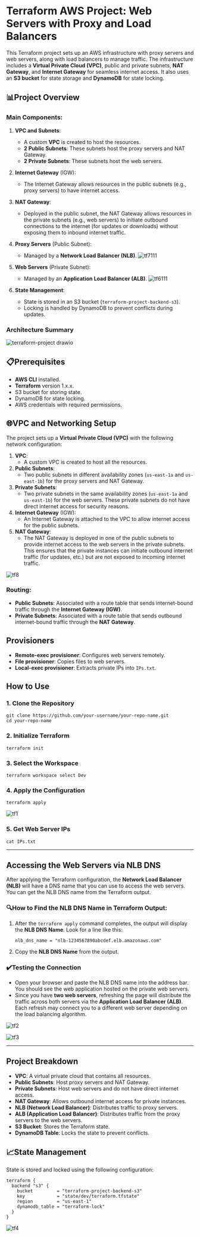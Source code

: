 # Terraform AWS Project: Web Servers with Proxy and Load Balancers 

This Terraform project sets up an AWS infrastructure with proxy servers and web servers, along with load balancers to manage traffic. The infrastructure includes a **Virtual Private Cloud (VPC)**, public and private subnets, **NAT Gateway**, and **Internet Gateway** for seamless internet access. It also uses an **S3 bucket** for state storage and **DynamoDB** for state locking.

## 📊Project Overview

### Main Components:

1.  **VPC and Subnets**:
    
    -   A custom **VPC** is created to host the resources.
    -   **2 Public Subnets**: These subnets host the proxy servers and NAT Gateway.
    -   **2 Private Subnets**: These subnets host the web servers.
2.  **Internet Gateway** (IGW):
    
    -   The Internet Gateway allows resources in the public subnets (e.g., proxy servers) to have internet access.
3.  **NAT Gateway**:
    
    -   Deployed in the public subnet, the NAT Gateway allows resources in the private subnets (e.g., web servers) to initiate outbound connections to the internet (for updates or downloads) without exposing them to inbound internet traffic.
4.  **Proxy Servers** (Public Subnet):
    
    -   Managed by a **Network Load Balancer (NLB)**.
       ![tf7111](https://github.com/user-attachments/assets/41f8bbdb-2c13-4648-bb7c-edf5a4081e7e)

5.  **Web Servers** (Private Subnet):
    
    -   Managed by an **Application Load Balancer (ALB)**.
       ![tf6111](https://github.com/user-attachments/assets/a51fc41c-fa57-4a5a-9457-843719aee545)

6.  **State Management**:
    -   State is stored in an S3 bucket (`terraform-project-backend-s3`).
    -   Locking is handled by DynamoDB to prevent conflicts during updates.

### Architecture Summary
![terraform-project drawio](https://github.com/user-attachments/assets/61717f49-e4ef-4ad0-ad43-ac036f7401aa)


## 📋Prerequisites

-   **AWS CLI** installed.
-   **Terraform** version 1.x.x.
-   S3 bucket for storing state.
-   DynamoDB for state locking.
-   AWS credentials with required permissions.

## 🌐VPC and Networking Setup

The project sets up a **Virtual Private Cloud (VPC)** with the following network configuration:

1.  **VPC**:
    -   A custom VPC is created to host all the resources.
2.  **Public Subnets**:
    -   Two public subnets in different availability zones (`us-east-1a` and `us-east-1b`) for the proxy servers and NAT Gateway.
3.  **Private Subnets**:
    -   Two private subnets in the same availability zones (`us-east-1a` and `us-east-1b`) for the web servers. These private subnets do not have direct internet access for security reasons.
4.  **Internet Gateway** (IGW):
    -   An Internet Gateway is attached to the VPC to allow internet access for the public subnets.
5.  **NAT Gateway**:
    -   The NAT Gateway is deployed in one of the public subnets to provide internet access to the web servers in the private subnets. This ensures that the private instances can initiate outbound internet traffic (for updates, etc.) but are not exposed to incoming internet traffic.

![tf8](https://github.com/user-attachments/assets/bc92dea0-b280-4992-9a56-7f37099cd923)

### Routing:

-   **Public Subnets**: Associated with a route table that sends internet-bound traffic through the **Internet Gateway (IGW)**.
-   **Private Subnets**: Associated with a route table that sends outbound internet-bound traffic through the **NAT Gateway**.

## Provisioners

-   **Remote-exec provisioner**: Configures web servers remotely.
-   **File provisioner**: Copies files to web servers.
-   **Local-exec provisioner**: Extracts private IPs into `IPs.txt`.


## How to Use

### 1. Clone the Repository

```
git clone https://github.com/your-username/your-repo-name.git
cd your-repo-name
``` 

### 2. Initialize Terraform

`terraform init` 

### 3. Select the Workspace

```
terraform workspace select Dev
``` 

### 4. Apply the Configuration

```
terraform apply
``` 
![tf1](https://github.com/user-attachments/assets/efb60bd7-8d70-4025-880d-e6af32dc343a)

### 5. Get Web Server IPs

```
cat IPs.txt
```
----------

## Accessing the Web Servers via NLB DNS

After applying the Terraform configuration, the **Network Load Balancer (NLB)** will have a DNS name that you can use to access the web servers. You can get the NLB DNS name from the Terraform output.

### 🔍How to Find the NLB DNS Name in Terraform Output:

1.  After the `terraform apply` command completes, the output will display the **NLB DNS Name**. Look for a line like this:
    
    `nlb_dns_name = "nlb-1234567890abcdef.elb.amazonaws.com"` 
    
2.  Copy the **NLB DNS Name** from the output.
    

### ✔️Testing the Connection

-   Open your browser and paste the NLB DNS name into the address bar. You should see the web application hosted on the private web servers.
- Since you have **two web servers**, refreshing the page will distribute the traffic across both servers via the **Application Load Balancer (ALB)**. Each refresh may connect you to a different web server depending on the load balancing algorithm.

![tf2](https://github.com/user-attachments/assets/94830e9e-4359-43d3-bdab-f89a69bac93d)

![tf3](https://github.com/user-attachments/assets/8d45ad1e-fc0e-44ab-bb2e-e5fef7c08891)

----------


## Project Breakdown

-   **VPC**: A virtual private cloud that contains all resources.
-   **Public Subnets**: Host proxy servers and NAT Gateway.
-   **Private Subnets**: Host web servers and do not have direct internet access.
-   **NAT Gateway**: Allows outbound internet access for private instances.
-   **NLB (Network Load Balancer)**: Distributes traffic to proxy servers.
-   **ALB (Application Load Balancer)**: Distributes traffic from the proxy servers to the web servers.
-   **S3 Bucket**: Stores the Terraform state.
-   **DynamoDB Table**: Locks the state to prevent conflicts.

## 📈State Management

State is stored and locked using the following configuration:
```
terraform {
  backend "s3" {
    bucket         = "terraform-project-backend-s3"
    key            = "state/dev/terraform.tfstate"
    region         = "us-east-1"
    dynamodb_table = "terraform-lock"
  }
} 
```
![tf4](https://github.com/user-attachments/assets/6fc647ed-aa2c-4ba1-9c9c-e228ebe49c69)
